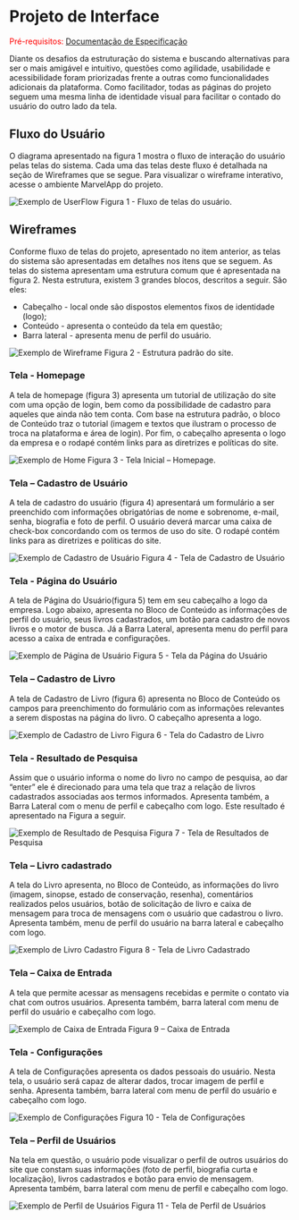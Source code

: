 
# Projeto de Interface

<span style="color:red">Pré-requisitos: <a href="02-Especificação do Projeto.md"> Documentação de Especificação</a></span>

Diante os desafios da estruturação do sistema e buscando alternativas para ser o mais amigável e intuitivo, questões como agilidade, usabilidade e acessibilidade foram priorizadas frente a outras como funcionalidades adicionais da plataforma. Como facilitador, todas as páginas do projeto seguem uma mesma linha de identidade visual para facilitar o contado do usuário do outro lado da tela. 

## Fluxo do Usuário

O diagrama apresentado na figura 1 mostra o fluxo de interação do usuário pelas telas do sistema. Cada uma das telas deste fluxo é detalhada na seção de Wireframes que se segue. Para visualizar o wireframe interativo, acesse o ambiente MarvelApp do projeto. 

![Exemplo de UserFlow](img/fluxodeusuario.png)
Figura 1 - Fluxo de telas do usuário.

## Wireframes

Conforme fluxo de telas do projeto, apresentado no item anterior, as telas do sistema são apresentadas em detalhes nos itens que se seguem. As telas do sistema apresentam uma estrutura comum que é apresentada na figura 2. Nesta estrutura, existem 3 grandes blocos, descritos a seguir. São eles: 

  - Cabeçalho - local onde são dispostos elementos fixos de identidade (logo); 
  - Conteúdo - apresenta o conteúdo da tela em questão; 
  - Barra lateral - apresenta menu de perfil do usuário. 

![Exemplo de Wireframe](img/template.png)
Figura 2 - Estrutura padrão do site.

### Tela - Homepage 

A tela de homepage (figura 3) apresenta um tutorial de utilização do site com uma opção de login, bem como da possibilidade de cadastro para aqueles que ainda não tem conta. Com base na estrutura padrão, o bloco de Conteúdo traz o tutorial (imagem e textos que ilustram o processo de troca na plataforma e área de login). Por fim, o cabeçalho apresenta o logo da empresa e o rodapé contém links para as diretrizes e políticas do site. 

![Exemplo de Home](img/homepage.png)
Figura 3 - Tela Inicial – Homepage.

### Tela – Cadastro de Usuário 

A tela de cadastro do usuário (figura 4) apresentará um formulário a ser preenchido com informações obrigatórias de nome e sobrenome, e-mail, senha, biografia e foto de perfil. O usuário deverá marcar uma caixa de check-box concordando com os termos de uso do site. O rodapé contém links para as diretrizes e políticas do site. 

![Exemplo de Cadastro de Usuário](img/cadastrodeusuario.png)
Figura 4 - Tela de Cadastro de Usuário 

### Tela - Página do Usuário 

A tela de Página do Usuário(figura 5) tem em seu cabeçalho a logo da empresa. Logo abaixo, apresenta no Bloco de Conteúdo as informações de perfil do usuário, seus livros cadastrados, um botão para cadastro de novos livros e o motor de busca. Já a Barra Lateral, apresenta menu do perfil para acesso a caixa de entrada e configurações. 

![Exemplo de Página de Usuário](img/paginadousuario.png)
Figura 5 - Tela da Página do Usuário 

### Tela – Cadastro de Livro 

A tela de Cadastro de Livro (figura 6) apresenta no Bloco de Conteúdo os campos para preenchimento do formulário com as informações relevantes a serem dispostas na página do livro. O cabeçalho apresenta a logo. 

![Exemplo de Cadastro de Livro](img/cadastrodelivros.png)
Figura 6 - Tela do Cadastro de Livro 

### Tela - Resultado de Pesquisa 

Assim que o usuário informa o nome do livro no campo de pesquisa, ao dar “enter” ele é direcionado para uma tela que traz a relação de livros cadastrados associadas aos termos informados. Apresenta também, a Barra Lateral com o menu de perfil e cabeçalho com logo. Este resultado é apresentado na Figura a seguir. 

![Exemplo de Resultado de Pesquisa](img/resultadosdepesquisa.png)
Figura 7 - Tela de Resultados de Pesquisa 

### Tela – Livro cadastrado 

A tela do Livro apresenta, no Bloco de Conteúdo, as informações do livro (imagem, sinopse, estado de conservação, resenha), comentários realizados pelos usuários, botão de solicitação de livro e caixa de mensagem para troca de mensagens com o usuário que cadastrou o livro. Apresenta também, menu de perfil do usuário na barra lateral e cabeçalho com logo.  

![Exemplo de Livro Cadastro](img/livrocadastrado.png)
Figura 8 - Tela de Livro Cadastrado 

### Tela – Caixa de Entrada 

A tela que permite acessar as mensagens recebidas e permite o contato via chat com outros usuários. Apresenta também, barra lateral com menu de perfil do usuário e cabeçalho com logo. 

![Exemplo de Caixa de Entrada](img/caixadeentrada.png)
Figura 9 – Caixa de Entrada 

### Tela - Configurações 

A tela de Configurações apresenta os dados pessoais do usuário. Nesta tela, o usuário será capaz de alterar dados, trocar imagem de perfil e senha. Apresenta também, barra lateral com menu de perfil do usuário e cabeçalho com logo. 

![Exemplo de Configurações](img/configuracoes.png)
Figura 10 - Tela de Configurações 

### Tela – Perfil de Usuários 

Na tela em questão, o usuário pode visualizar o perfil de outros usuários do site que constam suas informações (foto de perfil, biografia curta e localização), livros cadastrados e botão para envio de mensagem. Apresenta também, barra lateral com menu de perfil e cabeçalho com logo. 

![Exemplo de Perfil de Usuários](img/perfildeusuarios.png)
Figura 11 - Tela de Perfil de Usuários 

 

